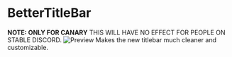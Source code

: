 # BetterTitleBar
**NOTE: ONLY FOR CANARY**
THIS WILL HAVE NO EFFECT FOR PEOPLE ON STABLE DISCORD.
![Preview](https://rawgit.com/MGRich/BetterTitleBar/master/DiscordCanary_2017-10-21_17-01-57.png)
Makes the new titlebar much cleaner and customizable.

